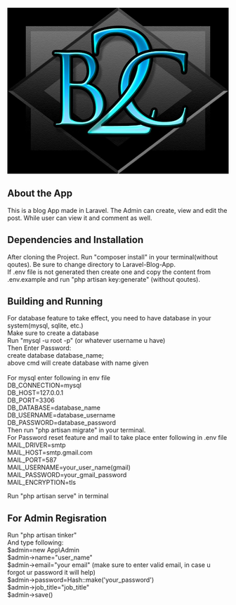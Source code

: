 <p align="center"><img src="public/images/b2c.jpg"></p>


## About the App

This is a blog App made in Laravel. The Admin can create, view and edit the post. While user can view it and comment as well.

## Dependencies and Installation

After cloning the Project. Run "composer install" in your terminal(without qoutes). Be sure to change directory to Laravel-Blog-App. <br>
If .env file is not generated then create one and copy the content from .env.example and run "php artisan key:generate" (without qoutes). <br>

## Building and Running

For database feature to take effect, you need to have database in your system(mysql, sqlite, etc.) <br>
Make sure to create a database <br>
Run "mysql -u root -p" (or whatever username u have) <br>
Then Enter Password: <br>
create database database_name; <br>
above cmd will create database with name given <br><br>
For mysql enter following in env file <br>
DB_CONNECTION=mysql <br>
DB_HOST=127.0.0.1 <br>
DB_PORT=3306 <br>
DB_DATABASE=database_name <br> 
DB_USERNAME=database_username <br>
DB_PASSWORD=database_password <br>
Then run "php artisan migrate" in your terminal. <br>
For Password reset feature and mail to take place enter following in .env file <br>
MAIL_DRIVER=smtp <br>
MAIL_HOST=smtp.gmail.com <br>
MAIL_PORT=587 <br>
MAIL_USERNAME=your_user_name(gmail) <br>
MAIL_PASSWORD=your_gmail_password <br>
MAIL_ENCRYPTION=tls <br>

Run "php artisan serve" in terminal <br>

## For Admin Regisration

Run "php artisan tinker" <br>
And type following: <br>
$admin=new App\Admin <br>
$admin->name="user_name" <br>
$admin->email="your email" (make sure to enter valid email, in case u forgot ur password it will help) <br>
$admin->password=Hash::make('your_password') <br>
$admin->job_title="job_title" <br>
$admin->save() <br>